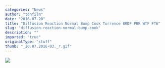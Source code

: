 ```yaml
---
categories: "News"
author: "tonfilm"
date: "2016-07-20"
title: "Diffusion Reaction Normal Bump Cook Torrence BRDF PBR WTF FTW"
slug: "diffusion-reaction-normal-bump-cook"
description: ""
imported: "true"
originalType: "stuff"
thumb: "_20.07.2016-03._r.gif"
---
```



![](_20.07.2016-03._r.gif) 

